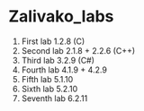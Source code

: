 # Zalivako_labs
1. First lab 1.2.8 (C)
2. Second lab 2.1.8 + 2.2.6 (C++)
3. Third lab 3.2.9 (C#)
4. Fourth lab 4.1.9 + 4.2.9
5. Fifth lab 5.1.10
6. Sixth lab 5.2.10
7. Seventh lab 6.2.11
